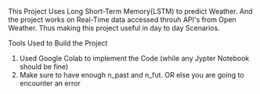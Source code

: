 This Project Uses Long Short-Term Memory(LSTM) to predict Weather.
And the project works on Real-Time data accessed throuh API's from Open Weather. Thus making this project useful in day to day Scenarios.

Tools Used to Build the Project

1. Used Google Colab to implement the Code (while any Jypter Notebook should be fine)
2. Make sure to have enough n_past and n_fut. 
   OR else you are going to encounter an error 
